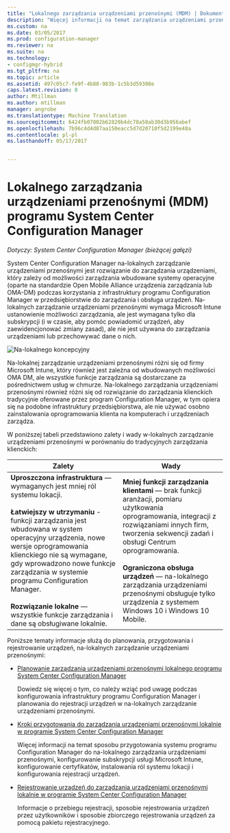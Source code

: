 ```yaml
---
title: "Lokalnego zarządzania urządzeniami przenośnymi (MDM) | Dokumentacja firmy Microsoft"
description: "Więcej informacji na temat zarządzania urządzeniami przenośnymi lokalnie, rozwiązanie do zarządzania urządzeniami w programie System Center Configuration Manager."
ms.custom: na
ms.date: 03/05/2017
ms.prod: configuration-manager
ms.reviewer: na
ms.suite: na
ms.technology:
- configmgr-hybrid
ms.tgt_pltfrm: na
ms.topic: article
ms.assetid: 497c05c7-fe9f-4b88-983b-1c5b3d59308e
caps.latest.revision: 8
author: Mtillman
ms.author: mtillman
manager: angrobe
ms.translationtype: Machine Translation
ms.sourcegitcommit: 6424fb07802b62820b4dc78a58ab30d3b956abef
ms.openlocfilehash: 7b96c4d4d87aa150eacc5d7d20710f5d2199e48a
ms.contentlocale: pl-pl
ms.lasthandoff: 05/17/2017


---
```

# <a name="on-premises-mobile-device-management-mdm-in-system-center-configuration-manager"></a>Lokalnego zarządzania urządzeniami przenośnymi (MDM) programu System Center Configuration Manager

*Dotyczy: System Center Configuration Manager (bieżącej gałęzi)*

System Center Configuration Manager na\-lokalnych zarządzanie urządzeniami przenośnymi jest rozwiązanie do zarządzania urządzeniami, który zależy od możliwości zarządzania wbudowane systemy operacyjne (oparte na standardzie Open Mobile Alliance urządzenia zarządzania lub OMA-DM) podczas korzystania z infrastruktury programu Configuration Manager w przedsiębiorstwie do zarządzania i obsługa urządzeń. Na\-lokalnych zarządzanie urządzeniami przenośnymi wymaga Microsoft Intune ustanowienie możliwości zarządzania, ale jest wymagana tylko dla subskrypcji (i w czasie, aby pomóc powiadomić urządzeń, aby zaewidencjonować zmiany zasad), ale nie jest używana do zarządzania urządzeniami lub przechowywać dane o nich.  

 ![Na\-lokalnego koncepcyjny](media/On-premises-conceptual.png)  

 Na\-lokalnej zarządzanie urządzeniami przenośnymi różni się od firmy Microsoft Intune, który również jest zależna od wbudowanych możliwości OMA DM, ale wszystkie funkcje zarządzania są dostarczane za pośrednictwem usług w chmurze.  Na\-lokalnego zarządzania urządzeniami przenośnymi również różni się od rozwiązanie do zarządzania klienckich tradycyjnie oferowane przez program Configuration Manager, w tym opiera się na podobne infrastruktury przedsiębiorstwa, ale nie używać osobno zainstalowania oprogramowania klienta na komputerach i urządzeniach zarządza.  

 W poniższej tabeli przedstawiono zalety i wady w\-lokalnych zarządzanie urządzeniami przenośnymi w porównaniu do tradycyjnych zarządzania klienckich:  

|Zalety|Wady|  
|----------------|-------------------|  
|**Uproszczona infrastruktura** — wymaganych jest mniej ról systemu lokacji.<br /><br /> **Łatwiejszy w utrzymaniu** -funkcji zarządzania jest wbudowana w system operacyjny urządzenia, nowe wersje oprogramowania klienckiego nie są wymagane, gdy wprowadzono nowe funkcje zarządzania w systemie programu Configuration Manager.<br /><br /> **Rozwiązanie lokalne** — wszystkie funkcje zarządzania i dane są obsługiwane lokalnie.|**Mniej funkcji zarządzania klientami** — brak funkcji aranżacji, pomiaru użytkowania oprogramowania, integracji z rozwiązaniami innych firm, tworzenia sekwencji zadań i obsługi Centrum oprogramowania.<br /><br /> **Ograniczona obsługa urządzeń** — na\-lokalnego zarządzania urządzeniami przenośnymi obsługuje tylko urządzenia z systemem Windows 10 i Windows 10 Mobile.|  

 Poniższe tematy informacje służą do planowania, przygotowania i rejestrowanie urządzeń, na\-lokalnych zarządzanie urządzeniami przenośnymi:  

-   [Planowanie zarządzania urządzeniami przenośnymi lokalnego programu System Center Configuration Manager](../plan-design/plan-on-premises-mdm.md)  

     Dowiedz się więcej o tym, co należy wziąć pod uwagę podczas konfigurowania infrastruktury programu Configuration Manager i planowania do rejestracji urządzeń w na\-lokalnych zarządzanie urządzeniami przenośnymi.  

-   [Kroki przygotowania do zarządzania urządzeniami przenośnymi lokalnie w programie System Center Configuration Manager](../get-started/preparation-steps-for-on-premises-mdm.md)  

     Więcej informacji na temat sposobu przygotowania systemu programu Configuration Manager do na\-lokalnego zarządzania urządzeniami przenośnymi, konfigurowanie subskrypcji usługi Microsoft Intune, konfigurowanie certyfikatów, instalowania ról systemu lokacji i konfigurowania rejestracji urządzeń.  

-   [Rejestrowanie urządzeń do zarządzania urządzeniami przenośnymi lokalnie w programie System Center Configuration Manager](../deploy-use/enroll-devices-on-premises-mdm.md)  

     Informacje o przebiegu rejestracji, sposobie rejestrowania urządzeń przez użytkowników i sposobie zbiorczego rejestrowania urządzeń za pomocą pakietu rejestracyjnego.  


